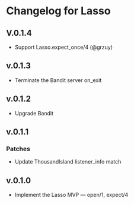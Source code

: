# Changelog for Lasso

## V.0.1.4

- Support Lasso.expect_once/4 (@grzuy)

## v.0.1.3

- Terminate the Bandit server on_exit

## v.0.1.2

- Upgrade Bandit

## v.0.1.1

### Patches

- Update ThousandIsland listener_info match

## v.0.1.0

- Implement the Lasso MVP — open/1, expect/4
